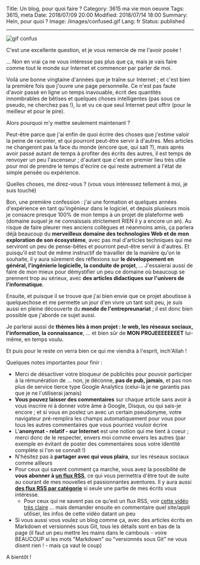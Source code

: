 Title: Un blog, pour quoi faire ?
Category: 3615 ma vie mon oeuvre
Tags: 3615, meta
Date: 2018/07/09 20:00
Modified: 2018/07/14 18:00
Summary: Hein, pour quoi ?
Image: /images/confused.gif
Lang: fr
Status: published

___


![gif confus][confused]

C'est une excellente question, et je vous remercie de me l'avoir posée !

... Non en vrai ça ne vous intéresse pas plus que ça, mais je vais faire comme
tout le monde sur Internet et commencer par parler de moi.

Voilà une bonne vingtaine d'années que je traîne sur Internet ; et c'est bien
la première fois que j'ouvre une page personnelle. Ce n'est pas faute d'avoir
passé en ligne un temps inavouable, écrit des quantités innombrables de bêtises et
quelques choses intelligentes (pas sous ce pseudo, ne cherchez pas !), lu
et vu ce que seul Internet peut offrir (pour le meilleur et pour le pire).

Alors pourquoi m'y mettre seulement maintenant ?

Peut-être parce que j'ai enfin de quoi écrire des choses que j'estime valoir
la peine de raconter, et qui pourront peut-être servir à d'autres. Mes articles
ne changeront pas la face du monde (encore que, qui sait ?), mais après avoir
passé autant de temps à profiter des écrits des autres, il est temps de renvoyer
un peu l'ascenseur ; d'autant que c'est en premier lieu très utile pour moi de
prendre le temps d'écrire ce qui reste autrement à l'état de simple pensée ou
expérience.

Quelles choses, me direz-vous ? (vous vous intéressez tellement à moi, je suis
touché)

Bon, une première confession : j'ai une formation et quelques années
d'expérience en tant qu'ingénieur dans le logiciel, et depuis plusieurs mois je
consacre presque 100% de mon temps à un projet de plateforme web (domaine auquel
je ne connaissais strictement RIEN il y a encore un an). Au risque de faire pleurer mes
anciens collègues et néanmoins amis, ça parlera déjà beaucoup du
**merveilleux domaine des technologies Web et de mon exploration de son écosystème**,
avec pas mal d'articles techniques qui me serviront un peu de pense-bêtes et
pourront peut-être servir à d'autres. Et
puisqu'il est tout de même instructif de travailler de la manière qu'on le souhaite,
il y aura sûrement des réflexions sur
**le développement en général, l'ingénierie logicielle, la conduite de projet**, ...
J'essaierai aussi de faire de mon mieux pour démystifier un peu ce domaine où
beaucoup se prennent trop au sérieux, avec
**des articles didactiques sur l'univers de l'informatique**.

Ensuite, et puisque il se trouve que j'ai bien envie que ce projet aboutisse à
quelquechose et me permette un jour d'en vivre un tant soit peu, je suis aussi
en pleine découverte du **monde de l'entrepreunariat** ; il est donc bien possible
que j'aborde ce sujet aussi.

Je parlerai aussi de
**thèmes liés à mon projet : le web, les réseaux sociaux, l'information, la connaissance**,
... et bien sûr de **MON PROJEEEEEEEET** lui-même, en temps voulu.

Et puis pour le reste on verra bien ce qui me viendra à l'esprit, inch'Allah !

Quelques notes importantes pour finir :

* Merci de désactiver votre bloqueur de publicités pour pouvoir participer à la
rémunération de ... non, je déconne, **pas de pub, jamais**, et pas non plus de
service tierce type Google Analytics (celui-là je ne garantis pas que je ne
l'utiliserai jamais)
* **Vous pouvez laisser des commentaires** sur chaque article sans avoir à vous
inscrire ni à donner votre âme à Google, Disqus, ou qui sais-je encore ; et si
vous en postez un avec un certain pseudonyme, votre navigateur pré-remplira les champs
automatiquement pour vous pour tous les autres commentaires que vous pourriez
vouloir écrire
* L'**anonymat - relatif - sur Internet** est une notion qui me tient à coeur ;
merci donc de le respecter, envers moi comme envers les autres (par exemple en
évitant de poster des commentaires sous votre identité complète si l'on se
connaît !)
* N'hésitez pas à **partager avec qui vous plaira**, sur les réseaux sociaux comme
ailleurs
* Pour ceux qui savent comment ça marche, vous avez la possibilité de
**vous abonner à [un flux RSS][feed]**, ce qui vous permettra d'être tout de suite
au courant de mes nouvelles et passionnantes aventures. Il y aura aussi
**[des flux RSS par catégorie][category-feeds]** si seule une partie de mes
écrits vous intéresse.
    - Pour ceux qui ne savent pas ce qu'est un flux RSS, voir
  [cette vidéo très claire][flux-rss-pour-les-nuls] ... mais demander ensuite
  en commentaire quel site/appli utiliser, les infos de cette vidéo datant un
  peu
* Si vous aussi vous voulez un blog comme ça, avec des articles écrits en
Markdown et versionnés sous Git, tous les détails sont en bas de la page (il
faut un peu mettre les mains dans le cambouis - voire BEAUCOUP si les mots
"Markdown" ou "versionnés sous Git" ne vous disent rien ! - mais ça vaut le coup)

A bientôt !

[confused]: {filename}/images/confused.gif
[feed]: /feeds/all.atom.xml
[category-feeds]: /pages/feeds-par-categorie.html
[flux-rss-pour-les-nuls]: https://www.youtube.com/watch?v=smdlRrXasjg
